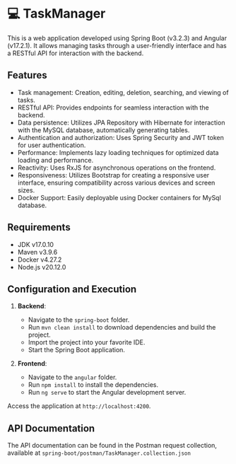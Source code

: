 # :computer: TaskManager

This is a web application developed using Spring Boot (v3.2.3) and Angular (v17.2.1). It allows managing tasks through a user-friendly interface and has a RESTful API for interaction with the backend.

## Features

* Task management: Creation, editing, deletion, searching, and viewing of tasks.
* RESTful API: Provides endpoints for seamless interaction with the backend.
* Data persistence: Utilizes JPA Repository with Hibernate for interaction with the MySQL database, automatically generating tables.
* Authentication and authorization: Uses Spring Security and JWT token for user authentication.
* Performance: Implements lazy loading techniques for optimized data loading and performance.
* Reactivity: Uses RxJS for asynchronous operations on the frontend.
* Responsiveness: Utilizes Bootstrap for creating a responsive user interface, ensuring compatibility across various devices and screen sizes.
* Docker Support: Easily deployable using Docker containers for MySql database.

## Requirements

* JDK v17.0.10
* Maven v3.9.6
* Docker v4.27.2
* Node.js v20.12.0

## Configuration and Execution

1. **Backend**:
   
   * Navigate to the `spring-boot` folder.
   * Run `mvn clean install` to download dependencies and build the project.
   * Import the project into your favorite IDE.
   * Start the Spring Boot application.

2. **Frontend**:
   
   * Navigate to the `angular` folder.
   * Run `npm install` to install the dependencies.
   * Run `ng serve` to start the Angular development server.

Access the application at `http://localhost:4200`.

## API Documentation

The API documentation can be found in the Postman request collection, available at `spring-boot/postman/TaskManager.collection.json` 



